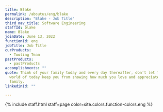 ```yaml
---
title: Blake
permalink: /aboutus/eng/blake
description: "Blake - Job Title"
third_nav_title: Software Engineering
staffId: blake
name: Blake
joinDate: June 13, 2022
functionId: eng
jobTitle: Job Title
curProducts:
  - Tooling Team
pastProducts:
  - pastProducts
accomplishments: ""
quote: Think of your family today and every day thereafter, don’t let the busy
  world of today keep you from showing how much you love and appreciate your
  family.
linkedinId: ""

---
```


{% include staff.html staff=page color=site.colors.function-colors.eng %}
